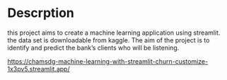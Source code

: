 # Descrption

this project aims to create a machine learning application using streamlit.
the data set is downloadable from kaggle.
The aim of the project is to identify and predict the bank’s clients who will be listening.

https://chamsdg-machine-learning-with-streamlit-churn-customize-1x3pv5.streamlit.app/
